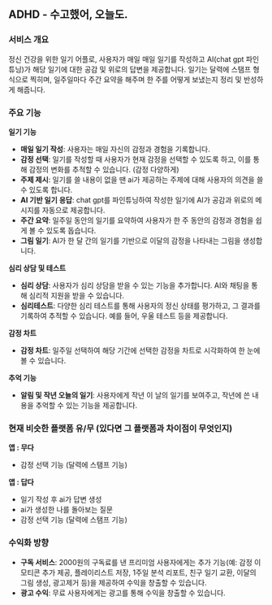 ## ADHD - 수고했어, 오늘도.
### **서비스 개요**

정신 건강을 위한 일기 어플로, 사용자가 매일 매일 일기를 작성하고 AI(chat gpt 파인튜닝)가 해당 일기에 대한 공감 및 위로의 답변을 제공합니다. 일기는 달력에 스탬프 형식으로 찍히며, 일주일마다 주간 요약을 해주며 한 주를 어떻게 보냈는지 정리 및 반성하게 해줍니다.

### 주요 기능

**일기 기능**

- **매일 일기 작성**: 사용자는 매일 자신의 감정과 경험을 기록합니다.
- **감정 선택**: 일기를 작성할 때 사용자가 현재 감정을 선택할 수 있도록 하고, 이를 통해 감정의 변화를 추적할 수 있습니다. (감정 다양하게)
- **주제 제시**: 일기를 쓸 내용이 없을 땐 ai가 제공하는 주제에 대해 사용자의 의견을 쓸 수 있도록 합니다.
- **AI 기반 일기 응답**: chat gpt를 파인튜닝하여 작성한 일기에 AI가 공감과 위로의 메시지를 자동으로 제공합니다.
- **주간 요약**: 일주일 동안의 일기를 요약하여 사용자가 한 주 동안의 감정과 경험을 쉽게 볼 수 있도록 돕습니다.
- **그림 일기**: AI가 한 달 간의 일기를 기반으로 이달의 감정을 나타내는 그림을 생성합니다. 

**심리 상담 및 테스트**

- **심리 상담**: 사용자가 심리 상담을 받을 수 있는 기능을 추가합니다. AI와 채팅을 통해 심리적 지원을 받을 수 있습니다.
- **심리테스트**: 다양한 심리 테스트를 통해 사용자의 정신 상태를 평가하고, 그 결과를 기록하여 추적할 수 있습니다. 예를 들어, 우울 테스트 등을 제공합니다.

**감정 차트**

- **감정 차트**: 일주일 선택하여 해당 기간에 선택한 감정을 차트로 시각화하여 한 눈에 볼 수 있습니다.

**추억 기능**

- **알림 및 작년 오늘의 일기**: 사용자에게 작년 이 날의 일기를 보여주고, 작년에 쓴 내용을 추억할 수 있는 기능을 제공합니다.

### **현재 비슷한 플랫폼 유/무 (있다면 그 플랫폼과 차이점이 무엇인지)**

**앱 : 무다**

- 감정 선택 기능 (달력에 스탬프 기능)

**앱 : 답다** 

- 일기 작성 후 ai가 답변 생성
- ai가 생성한 나를 돌아보는 질문
- 감정 선택 기능 (달력에 스탬프 기능)

### 수익화 방향

- **구독 서비스**: 2000원의 구독료를 낸 프리미엄 사용자에게는 추가 기능(예: 감정 이모티콘 추가 제공, 플레이리스트 저장, 1주일 분석 리포트, 친구 일기 교환, 이달의 그림 생성, 광고제거 등)을 제공하여 수익을 창출할 수 있습니다.
- **광고 수익**: 무료 사용자에게는 광고를 통해 수익을 창출할 수 있습니다.
